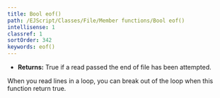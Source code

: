 ```yaml
---
title: Bool eof()
path: /EJScript/Classes/File/Member functions/Bool eof()
intellisense: 1
classref: 1
sortOrder: 342
keywords: eof()
---
```



* **Returns:** True if a read passed the end of file has been attempted.


When you read lines in a loop, you can break out of the loop when this function return true.


